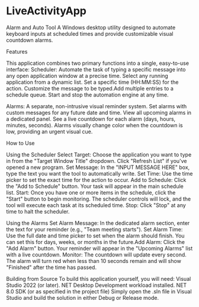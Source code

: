 # LiveActivityApp

Alarm and Auto Tool
A Windows desktop utility designed to automate keyboard inputs at scheduled times and provide customizable visual countdown alarms.

Features

This application combines two primary functions into a single, easy-to-use interface:
Scheduler: Automate the task of typing a specific message into any open application window at a precise time.
Select any running application from a dynamic list.
Set a specific time (HH:MM:SS) for the action.
Customize the message to be typed.Add multiple entries to a schedule queue.
Start and stop the automation engine at any time.

Alarms: A separate, non-intrusive visual reminder system.
Set alarms with custom messages for any future date and time.
View all upcoming alarms in a dedicated panel.
See a live countdown for each alarm (days, hours, minutes, seconds).
Alarms visually change color when the countdown is low, providing an urgent visual cue.

How to Use

Using the Scheduler
Select Target: Choose the application you want to type in from the "Target Window Title" dropdown. 
Click "Refresh List" if you've opened a new program.
Set Message: In the "INPUT MESSAGE HERE" box, type the text you want the tool to automatically write.
Set Time: Use the time picker to set the exact time for the action to occur.
Add to Schedule: Click the "Add to Schedule" button. 
Your task will appear in the main schedule list.
Start: Once you have one or more items in the schedule, click the "Start" button to begin monitoring.
The scheduler controls will lock, and the tool will execute each task at its scheduled time.
Stop: Click "Stop" at any time to halt the scheduler.

Using the Alarms
Set Alarm Message: In the dedicated alarm section, enter the text for your reminder (e.g., "Team meeting starts").
Set Alarm Time: Use the full date and time picker to set when the alarm should finish. 
You can set this for days, weeks, or months in the future.Add Alarm: Click the "Add Alarm" button. 
Your reminder will appear in the "Upcoming Alarms" list with a live countdown.
Monitor: The countdown will update every second. The alarm will turn red when less than 10 seconds remain and will show "Finished" after the time has passed.

Building from Source
To build this application yourself, you will need:
Visual Studio 2022 (or later).
NET Desktop Development workload installed.
NET 8.0 SDK (or as specified in the project file)
Simply open the .sln file in Visual Studio and build the solution in either Debug or Release mode.
